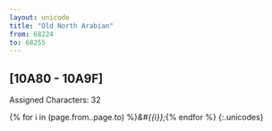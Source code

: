 ```yaml
---
layout: unicode
title: "Old North Arabian"
from: 68224
to: 68255
---
```


## 	[10A80 - 10A9F]

Assigned Characters: 32

{% for i in (page.from..page.to) %}<i>&#{{i}};</i>{% endfor %}
{:.unicodes}
